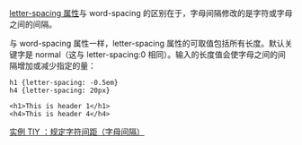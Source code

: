 [letter-spacing 属性](http://www.w3school.com.cn/cssref/pr_text_letter-spacing.asp)与 word-spacing 的区别在于，字母间隔修改的是字符或字母之间的间隔。

与 word-spacing 属性一样，letter-spacing 属性的可取值包括所有长度。默认关键字是 normal（这与 letter-spacing:0 相同）。输入的长度值会使字母之间的间隔增加或减少指定的量：

```
h1 {letter-spacing: -0.5em}
h4 {letter-spacing: 20px}

<h1>This is header 1</h1>
<h4>This is header 4</h4>
```

[实例 TIY ：规定字符间距（字母间隔）](http://www.w3school.com.cn/tiy/t.asp?f=csse_letter-spacing)